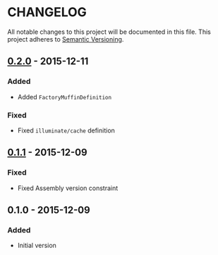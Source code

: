 # CHANGELOG
All notable changes to this project will be documented in this file.
This project adheres to [Semantic Versioning](http://semver.org/).

## [0.2.0] - 2015-12-11

### Added
- Added `FactoryMuffinDefinition`

### Fixed
- Fixed `illuminate/cache` definition

## [0.1.1] - 2015-12-09

### Fixed
- Fixed Assembly version constraint

## 0.1.0 - 2015-12-09

### Added
- Initial version

[0.2.0]: https://github.com/rocketeers/rocketeer/compare/0.1.1...0.2.0
[0.1.1]: https://github.com/rocketeers/rocketeer/compare/0.1.0...0.1.1
